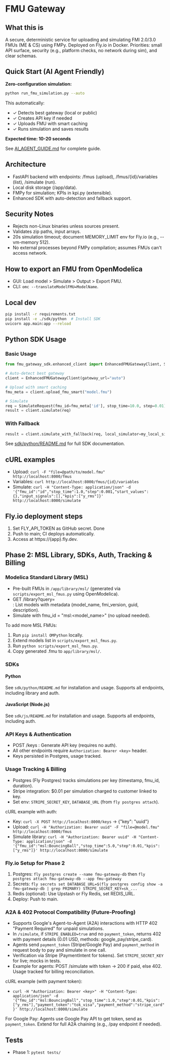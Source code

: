 # FMU Gateway

## What this is
A secure, deterministic service for uploading and simulating FMI 2.0/3.0 FMUs (ME & CS) using FMPy. Deployed on Fly.io in Docker. Priorities: small API surface, security (e.g., platform checks, no network during sim), and clear schemas.

## Quick Start (AI Agent Friendly)

**Zero-configuration simulation:**
```bash
python run_fmu_simulation.py --auto
```

This automatically:
- ✓ Detects best gateway (local or public)
- ✓ Creates API key if needed
- ✓ Uploads FMU with smart caching
- ✓ Runs simulation and saves results

**Expected time: 10-20 seconds**

See [AI_AGENT_GUIDE.md](AI_AGENT_GUIDE.md) for complete guide.

## Architecture
- FastAPI backend with endpoints: /fmus (upload), /fmus/{id}/variables (list), /simulate (run).
- Local disk storage (/app/data).
- FMPy for simulation; KPIs in kpi.py (extensible).
- Enhanced SDK with auto-detection and fallback support.

## Security Notes
- Rejects non-Linux binaries unless sources present.
- Validates zip paths, input arrays.
- 20s simulation timeout; document MEMORY_LIMIT env for Fly.io (e.g., --vm-memory 512).
- No external processes beyond FMPy compilation; assumes FMUs can't access network.

## How to export an FMU from OpenModelica
- GUI: Load model > Simulate > Output > Export FMU.
- CLI: `omc --translateModelFMU=ModelName`.

## Local dev
```bash
pip install -r requirements.txt
pip install -e ./sdk/python  # Install SDK
uvicorn app.main:app --reload
```

## Python SDK Usage

### Basic Usage
```python
from fmu_gateway_sdk.enhanced_client import EnhancedFMUGatewayClient, SimulateRequest

# Auto-detect best gateway
client = EnhancedFMUGatewayClient(gateway_url="auto")

# Upload with smart caching
fmu_meta = client.upload_fmu_smart("model.fmu")

# Simulate
req = SimulateRequest(fmu_id=fmu_meta['id'], stop_time=10.0, step=0.01)
result = client.simulate(req)
```

### With Fallback
```python
result = client.simulate_with_fallback(req, local_simulator=my_local_sim)
```

See [sdk/python/README.md](sdk/python/README.md) for full SDK documentation.

## cURL examples
- Upload: `curl -F "file=@path/to/model.fmu" http://localhost:8000/fmus`
- Variables: `curl http://localhost:8000/fmus/{id}/variables`
- Simulate: `curl -H "Content-Type: application/json" -d '{"fmu_id":"id","stop_time":1.0,"step":0.001,"start_values":{},"input_signals":[],"kpis":["y_rms"]}' http://localhost:8000/simulate`

## Fly.io deployment steps
1. Set FLY_API_TOKEN as GitHub secret. Done
2. Push to main; CI deploys automatically.
3. Access at https://{app}.fly.dev.

## Phase 2: MSL Library, SDKs, Auth, Tracking & Billing

### Modelica Standard Library (MSL)
- Pre-built FMUs in `/app/library/msl/` (generated via `scripts/export_msl_fmus.py` using OpenModelica).
- GET /library?query=<search> : List models with metadata (model_name, fmi_version, guid, description).
- Simulate with fmu_id = "msl:<model_name>" (no upload needed).

To add more MSL FMUs:
1. Run `pip install OMPython` locally.
2. Extend models list in `scripts/export_msl_fmus.py`.
3. Run `python scripts/export_msl_fmus.py`.
4. Copy generated .fmu to `app/library/msl/`.

### SDKs
#### Python
See `sdk/python/README.md` for installation and usage. Supports all endpoints, including library and auth.

#### JavaScript (Node.js)
See `sdk/js/README.md` for installation and usage. Supports all endpoints, including auth.

### API Keys & Authentication
- POST /keys : Generate API key (requires no auth).
- All other endpoints require `Authorization: Bearer <key>` header.
- Keys persisted in Postgres, usage tracked.

### Usage Tracking & Billing
- Postgres (Fly Postgres) tracks simulations per key (timestamp, fmu_id, duration).
- Stripe integration: $0.01 per simulation charged to customer linked to key.
- Set env: `STRIPE_SECRET_KEY`, `DATABASE_URL` (from `fly postgres attach`).

cURL example with auth:
- Key: `curl -X POST http://localhost:8000/keys` → {"key": "uuid"}
- Upload: `curl -H "Authorization: Bearer uuid" -F "file=@model.fmu" http://localhost:8000/fmus`
- Simulate library: `curl -H "Authorization: Bearer uuid" -H "Content-Type: application/json" -d '{"fmu_id":"msl:BouncingBall","stop_time":5.0,"step":0.01,"kpis":["y_rms"]}' http://localhost:8000/simulate`

### Fly.io Setup for Phase 2
1. Postgres: `fly postgres create --name fmu-gateway-db` then `fly postgres attach fmu-gateway-db --app fmu-gateway`
2. Secrets: `fly secrets set DATABASE_URL=$(fly postgres config show -a fmu-gateway-db | grep PRIMARY) STRIPE_SECRET_KEY=sk_...`
3. Redis (optional): Use Upstash or Fly Redis, set REDIS_URL.
4. Deploy: Push to main.

### A2A & 402 Protocol Compatibility (Future-Proofing)
- Supports Google's Agent-to-Agent (A2A) interactions with HTTP 402 "Payment Required" for unpaid simulations.
- In `/simulate`, if `STRIPE_ENABLED=true` and no `payment_token`, returns 402 with payment details (0.01 USD, methods: google_pay/stripe_card).
- Agents send `payment_token` (Stripe/Google Pay) and `payment_method` in request body to pay and simulate in one call.
- Verification via Stripe (PaymentIntent for tokens). Set `STRIPE_SECRET_KEY` for live; mocks in tests.
- Example for agents: POST /simulate with token → 200 if paid, else 402. Usage tracked for billing reconciliation.

cURL example (with payment token):
- `curl -H "Authorization: Bearer <key>" -H "Content-Type: application/json" -d '{"fmu_id":"msl:BouncingBall","stop_time":1.0,"step":0.01,"kpis":["y_rms"],"payment_token":"tok_visa","payment_method":"stripe_card"}' http://localhost:8000/simulate`

For Google Pay: Agents use Google Pay API to get token, send as `payment_token`. Extend for full A2A chaining (e.g., /pay endpoint if needed).

## Tests
- Phase 1: `pytest tests/`